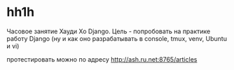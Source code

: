 # hh1h
Часовое занятие Хауди Хо Django.
Цель - попробовать на практике работу Django (ну и как оно разрабатывать в console, tmux, venv, Ubuntu и vi)

протестировать можно по адресу http://ash.ru.net:8765/articles 
